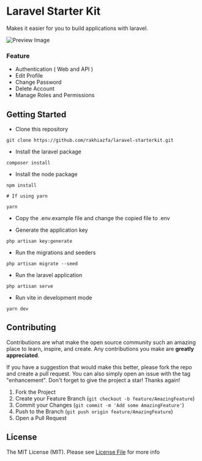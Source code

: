 # Laravel Starter Kit

Makes it easier for you to build applications with laravel.

![Preview Image](https://github.com/rakhiazfa/laravel-starterkit/blob/main/laravel-starterkit.png?raw=true)

### Feature

- Authentication ( Web and API )
- Edit Profile
- Change Password
- Delete Account
- Manage Roles and Permissions

## Getting Started

- Clone this repository

```
git clone https://github.com/rakhiazfa/laravel-starterkit.git
```

- Install the laravel package

```
composer install
```

- Install the node package

```
npm install

# If using yarn

yarn
```

- Copy the .env.example file and change the copied file to .env

- Generate the application key

```
php artisan key:generate
```

- Run the migrations and seeders

```
php artisan migrate --seed
```

- Run the laravel application

```
php artisan serve
```

- Run vite in development mode

```
yarn dev
```

## Contributing

Contributions are what make the open source community such an amazing place to learn, inspire, and create. Any contributions you make are **greatly appreciated**.

If you have a suggestion that would make this better, please fork the repo and create a pull request. You can also simply open an issue with the tag "enhancement".
Don't forget to give the project a star! Thanks again!

1. Fork the Project
2. Create your Feature Branch (`git checkout -b feature/AmazingFeature`)
3. Commit your Changes (`git commit -m 'Add some AmazingFeature'`)
4. Push to the Branch (`git push origin feature/AmazingFeature`)
5. Open a Pull Request

## License

The MIT License (MIT). Please see [License File](LICENSE.md) for more info
